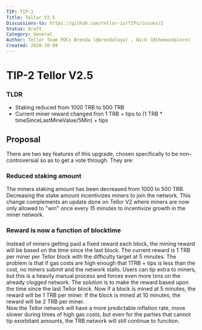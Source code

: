 ```yaml
---
TIP: TIP-2
Title: Tellor V2.5
Discussions-to: https://github.com/tellor-io/TIPs/issues/2
Status: Draft
Category: General
Author: Tellor Team POCs Brenda (@brendaloya) , Nick (@themandalore)
Created: 2020-10-09
---
```



# TIP-2 Tellor V2.5

### TLDR

* Staking reduced from 1000 TRB to 500 TRB 
* Current miner reward changed fron 1 TRB + tips to (1 TRB * timeSinceLastMineValue/5Min) + tips 


## Proposal
There are two key features of this upgrade, chosen specifically to be non-controversial so as to get a vote through.  They are:

### Reduced staking amount
The miners staking amount has been decreased from 1000 to 500 TRB. Decreasing the stake amount incentivizes miners to join the network. This change complements an update done on Tellor V2 where miners are now only allowed to "win" once every 15 minutes to incentivize growth in the miner network.

### Reward is now a function of blocktime
Instead of miners getting paid a fixed reward each block, the mining reward will be based on the time since the last block.  The current reward is 1 TRB per miner per Tellor block with the difficulty target at 5 minutes.  The problem is that if gas costs are high enough that 1TRB + tips is less than the cost, no miners submit and the network stalls.  Users can tip extra to miners, but this is a heavily manual process and forces even more txns on the already clogged network. The solution is to make the reward based upon the time since the last Tellor block.  Now if a block is mined at 5 minutes, the reward will be 1 TRB per miner.  If the block is mined at 10 minutes, the reward will be 2 TRB per miner.  
Now the Tellor network will have a more predictable inflation rate, move slower during times of high gas costs, but even for the parties that cannot tip exorbitant amounts, the TRB network will still continue to function.  

